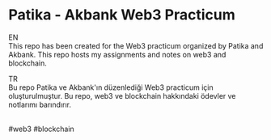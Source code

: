 # Patika - Akbank Web3 Practicum

EN
<br>
This repo has been created for the Web3 practicum organized by Patika and Akbank. This repo hosts my assignments and notes on web3 and blockchain.

TR
<br>
Bu repo Patika ve Akbank'ın düzenlediği Web3 practicum için oluşturulmuştur. Bu repo, web3 ve blockchain hakkındaki ödevler ve notlarımı barındırır. 

<br>#web3 #blockchain
